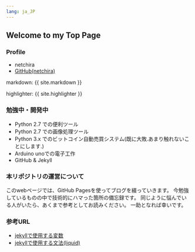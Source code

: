 ```yaml
---
lang: ja_JP
---
```

## Welcome to my Top Page
### Profile
- netchira
- [GitHub(netchira)](https://github.com/netchira/)


markdown: {{ site.markdown }}

highlighter: {{ site.highlighter }}


### 勉強中・開発中
- Python 2.7 での便利ツール
- Python 2.7 での画像処理ツール
- Python 3.x でのビットコイン自動売買システム(既に大敗.あまり触れないことにします.)
- Arduino unoでの電子工作
- GitHub & Jekyll


### 本リポジトリの運営について
このwebページでは、GitHub Pagesを使ってブログを綴っていきます。
今勉強しているものの中で技術的にハマった箇所の備忘録です。
同じように悩んでいる人がいたら、あくまで参考としてお読みください。
一助となれば幸いです。


### 参考URL
- [jekyllで使用する変数](https://jekyllrb.com/docs/variables/)
- [jekyllで使用する文法(liquid)](https://github.com/Shopify/liquid/wiki/Liquid-for-Designers#for-loops)

